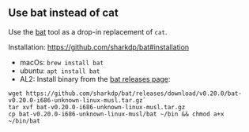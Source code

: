 ## Use bat instead of cat

Use the [bat](https://github.com/sharkdp/bat) tool as a drop-in replacement of `cat`.

Installation:
https://github.com/sharkdp/bat#installation

* macOs: `brew install bat`
* ubuntu: `apt install bat`
* AL2: Install binary from the [bat releases page](https://github.com/sharkdp/bat/releases):
```
wget https://github.com/sharkdp/bat/releases/download/v0.20.0/bat-v0.20.0-i686-unknown-linux-musl.tar.gz`
tar xvf bat-v0.20.0-i686-unknown-linux-musl.tar.gz
cp bat-v0.20.0-i686-unknown-linux-musl/bat ~/bin && chmod a+x ~/bin/bat
```
